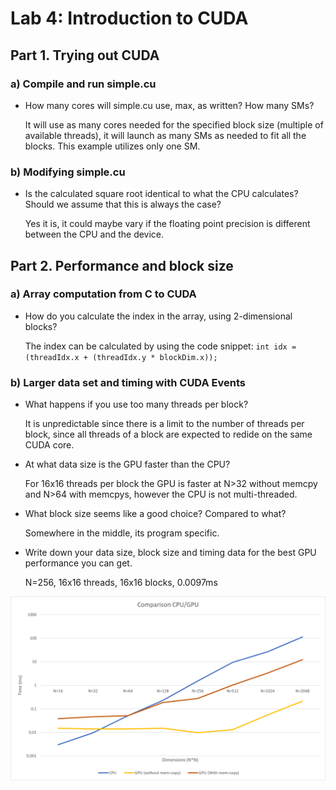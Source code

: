 # Lab 4: Introduction to CUDA
## Part 1. Trying out CUDA
### a) Compile and run simple.cu
* How many cores will simple.cu use, max, as written? How many SMs?

    It will use as many cores needed for the specified block size (multiple of available threads), it will launch as many SMs as needed to fit all the blocks. This example utilizes only one SM.

### b) Modifying simple.cu
* Is the calculated square root identical to what the CPU calculates? Should we assume that this is always the case?

    Yes it is, it could maybe vary if the floating point precision is different between the CPU and the device.

## Part 2. Performance and block size
### a) Array computation from C to CUDA
* How do you calculate the index in the array, using 2-dimensional blocks?

    The index can be calculated by using the code snippet:
    `int idx = (threadIdx.x + (threadIdx.y * blockDim.x));`
### b) Larger data set and timing with CUDA Events
* What happens if you use too many threads per block?

    It is unpredictable since there is a limit to the number of threads per block, since all threads of a block are expected to redide on the same CUDA core.

* At what data size is the GPU faster than the CPU?

    For 16x16 threads per block the GPU is faster at N>32 without memcpy and N>64 with memcpys, however the CPU is not multi-threaded.

* What block size seems like a good choice? Compared to what?

    Somewhere in the middle, its program specific.

* Write down your data size, block size and timing data for the best GPU performance you can get.

    N=256, 16x16 threads, 16x16 blocks, 0.0097ms

![Comparison](graph.png)